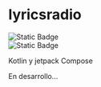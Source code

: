 # lyricsradio
<p>
<img alt="Static Badge" src="https://img.shields.io/badge/Language-Kotlin-blue">
<br />
<img alt="Static Badge" src="https://img.shields.io/badge/Jetpack_Compose-purple">
</p>

Kotlin y jetpack Compose

En desarrollo... 
